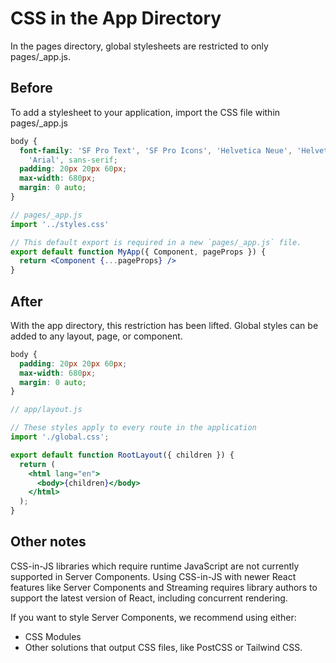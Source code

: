 # CSS in the App Directory
In the pages directory, global stylesheets are restricted to only pages/_app.js. 

## Before
To add a stylesheet to your application, import the CSS file within pages/_app.js

```css
body {
  font-family: 'SF Pro Text', 'SF Pro Icons', 'Helvetica Neue', 'Helvetica',
    'Arial', sans-serif;
  padding: 20px 20px 60px;
  max-width: 680px;
  margin: 0 auto;
}
```

```jsx
// pages/_app.js
import '../styles.css'

// This default export is required in a new `pages/_app.js` file.
export default function MyApp({ Component, pageProps }) {
  return <Component {...pageProps} />
}
```

## After
With the app directory, this restriction has been lifted. Global styles can be added to any layout, page, or component.

```css
body {
  padding: 20px 20px 60px;
  max-width: 680px;
  margin: 0 auto;
}
```

```jsx
// app/layout.js

// These styles apply to every route in the application
import './global.css';

export default function RootLayout({ children }) {
  return (
    <html lang="en">
      <body>{children}</body>
    </html>
  );
}
```

## Other notes
CSS-in-JS libraries which require runtime JavaScript are not currently supported in Server Components. Using CSS-in-JS with newer React features like Server Components and Streaming requires library authors to support the latest version of React, including concurrent rendering.

If you want to style Server Components, we recommend using either:
- CSS Modules
- Other solutions that output CSS files, like PostCSS or Tailwind CSS.
